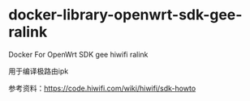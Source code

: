 # docker-library-openwrt-sdk-gee-ralink

Docker For OpenWrt SDK gee hiwifi ralink

用于编译极路由ipk

参考资料：https://code.hiwifi.com/wiki/hiwifi/sdk-howto
